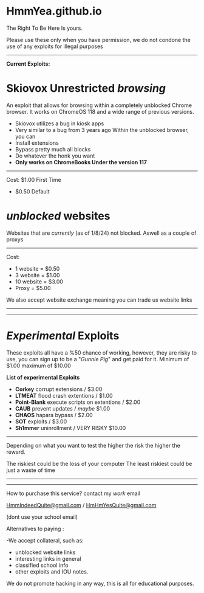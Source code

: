 # HmmYea.github.io
The Right To Be Here Is yours.

Please use these only when you have permission, we do not condone the use of any exploits for illegal purposes

---

<b>Current Exploits:</b>

# Skiovox Unrestricted *browsing*
   An exploit that allows for browsing within a completely unblocked Chrome
browser. It works on ChromeOS 118 and a wide range of previous versions.
- Skiovox utilizes a bug in kiosk apps
- Very similar to a bug from 3 years ago
Within the unblocked browser, you can
- Install extensions
- Bypass pretty much all blocks
- Do whatever the honk you want
- <b> Only works on ChromeBooks Under the version 117</b>
---
Cost: $1.00 First Time

- $0.50 Default



# *unblocked* websites
   Websites that are *currently* (as of 1/8/24) not blocked.
   Aswell as a couple of proxys
   
---

Cost:
- 1 website = $0.50
- 3 website = $1.00
- 10 website = $3.00
- Proxy = $5.00

We also accept website exchange meaning you can trade us website links

---
---

# *Experimental* Exploits
   These exploits all have a %50 chance of working, however, they are
   risky to use, you can sign up to be a "*Gunnie Pig*" and get
   paid for it. Minimum of $1.00 maximum of $10.00

   <b>List of experimental Exploits</b>
- <b>Corkey</b> corrupt extensions / $3.00
- <b>LTMEAT</b> flood crash extentions / $1.00
- <b>Point-Blank</b> execute scripts on extentions / $2.00
- <b>CAUB</b> prevent updates / *maybe* $1.00
- <b>CHAOS</b> hapara bypass / $2.00
- <b>SOT</b> exploits / $3.00
- <b>Sh1mmer</b> uninrollment / VERY RISKY $10.00
---
Depending on what you want to test the higher the risk
the higher the reward.

The riskiest could be the loss of your computer
The least riskiest could be just a waste of time

---
---

How to purchase this service?
contact my *work* email 

HmmIndeedQuite@gmail.com / HmHmYesQuite@gmail.com

(dont use your school email)

Alternatives to paying :

-We accept collateral, such as:
- unblocked website links
- interesting links in general
- classified school info
- other exploits and IOU notes.



We do not promote hacking in any way, this is all for educational purposes.
